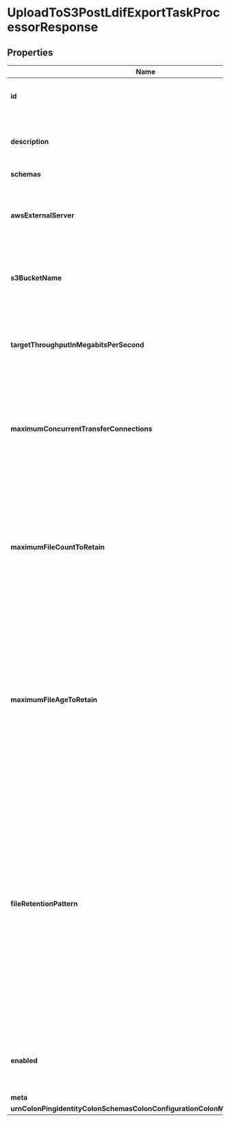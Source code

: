 

# UploadToS3PostLdifExportTaskProcessorResponse


## Properties

| Name | Type | Description | Notes |
|------------ | ------------- | ------------- | -------------|
|**id** | **String** | Name of the Post LDIF Export Task Processor |  |
|**description** | **String** | A description for this Post LDIF Export Task Processor |  [optional] |
|**schemas** | **List&lt;EnumuploadToS3PostLdifExportTaskProcessorSchemaUrn&gt;** |  |  |
|**awsExternalServer** | **String** | The external server with information to use when interacting with the AWS S3 service. |  |
|**s3BucketName** | **String** | The name of the S3 bucket into which LDIF files should be copied. |  |
|**targetThroughputInMegabitsPerSecond** | **Integer** | The target throughput to attempt to achieve for data transfers to or from S3, in megabits per second. |  [optional] |
|**maximumConcurrentTransferConnections** | **Integer** | The maximum number of concurrent connections that may be used when transferring data to or from S3. |  [optional] |
|**maximumFileCountToRetain** | **Integer** | The maximum number of existing files matching the file retention pattern that should be retained in the S3 bucket after successfully uploading a newly exported file. |  [optional] |
|**maximumFileAgeToRetain** | **String** | The maximum length of time to retain files matching the file retention pattern that should be retained in the S3 bucket after successfully uploading a newly exported file. |  [optional] |
|**fileRetentionPattern** | **String** | A regular expression pattern that will be used to identify which files are candidates for automatic removal based on the maximum-file-count-to-retain and maximum-file-age-to-retain properties. By default, all files in the bucket will be eligible for removal by retention processing. |  [optional] |
|**enabled** | **Boolean** | Indicates whether the Post LDIF Export Task Processor is enabled for use. |  |
|**meta** | [**MetaMeta**](MetaMeta.md) |  |  [optional] |
|**urnColonPingidentityColonSchemasColonConfigurationColonMessagesColon20** | [**MetaUrnPingidentitySchemasConfigurationMessages20**](MetaUrnPingidentitySchemasConfigurationMessages20.md) |  |  [optional] |



